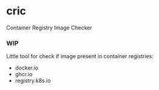 # cric

Container Registry Image Checker

### WIP

Little tool for check if image present in container registries:

 - docker.io
 - ghcr.io
 - registry.k8s.io
